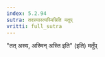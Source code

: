 ```yaml
---
index: 5.2.94
sutra: तदस्यास्त्यस्मिन्निति मतुप्‌
vritti: full_sutra
---
```


"तत् अस्य, अस्मिन्  अस्ति इति" (इति) मतुँप्